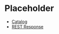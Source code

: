 # Placeholder

- [Catalog](https://my-json-server.typicode.com/ericc0504/Placeholder/)
- [REST Response](https://my-json-server.typicode.com/ericc0504/Placeholder/db)
